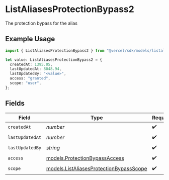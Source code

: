 # ListAliasesProtectionBypass2

The protection bypass for the alias

## Example Usage

```typescript
import { ListAliasesProtectionBypass2 } from "@vercel/sdk/models/listaliasesop.js";

let value: ListAliasesProtectionBypass2 = {
  createdAt: 1395.05,
  lastUpdatedAt: 8048.94,
  lastUpdatedBy: "<value>",
  access: "granted",
  scope: "user",
};
```

## Fields

| Field                                                                                    | Type                                                                                     | Required                                                                                 | Description                                                                              |
| ---------------------------------------------------------------------------------------- | ---------------------------------------------------------------------------------------- | ---------------------------------------------------------------------------------------- | ---------------------------------------------------------------------------------------- |
| `createdAt`                                                                              | *number*                                                                                 | :heavy_check_mark:                                                                       | N/A                                                                                      |
| `lastUpdatedAt`                                                                          | *number*                                                                                 | :heavy_check_mark:                                                                       | N/A                                                                                      |
| `lastUpdatedBy`                                                                          | *string*                                                                                 | :heavy_check_mark:                                                                       | N/A                                                                                      |
| `access`                                                                                 | [models.ProtectionBypassAccess](../models/protectionbypassaccess.md)                     | :heavy_check_mark:                                                                       | N/A                                                                                      |
| `scope`                                                                                  | [models.ListAliasesProtectionBypassScope](../models/listaliasesprotectionbypassscope.md) | :heavy_check_mark:                                                                       | N/A                                                                                      |